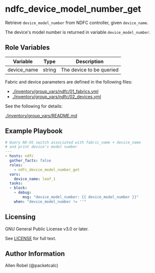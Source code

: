 # ndfc_device_model_number_get

Retrieve ``device_model_number`` from NDFC controller, given ``device_name``.

The device's model number is returned in variable ``device_model_number``.

## Role Variables

Variable        | Type   | Description
----------------|--------|----------------------------------------
device_name     | string | The device to be queried

Fabric and device parameters are defined in the following files:

- [./inventory/group_vars/ndfc/01_fabrics.yml](/inventory/group_vars/ndfc/01_fabrics.yml)
- [./inventory/group_vars/ndfc/02_devices.yml](/inventory/group_vars/ndfc/02_devices.yml)

See the following for details:

[./inventory/group_vars/README.md](/inventory/group_vars/README.md)

## Example Playbook

```yaml
# Query NX-OS switch associated with fabric_name + device_name
# and print device's model number
---
- hosts: ndfc
  gather_facts: false
  roles:
    - ndfc_device_model_number_get
  vars:
    device_name: leaf_1
  tasks:
  - block:
    - debug:
        msg: "device_model_number: {{ device_model_number }}"
    when: "device_model_number != ''"
```

## Licensing

GNU General Public License v3.0 or later.

See [LICENSE](https://www.gnu.org/licenses/gpl-3.0.txt) for full text.

## Author Information

Allen Robel (@packetcalc)
